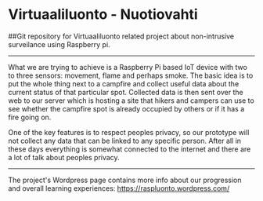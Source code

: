 # Virtuaaliluonto - Nuotiovahti

##Git repository for Virtuaaliluonto related project about non-intrusive surveilance using Raspberry pi.

---

What we are trying to achieve is a Raspberry Pi based IoT device with two to three sensors: movement, flame and perhaps smoke. The basic idea is to put the whole thing next to a campfire and collect useful data about the current status of that particular spot. Collected data is then sent over the web to our server which is hosting a site that hikers and campers can use to see whether the campfire spot is already occupied by others or if it has a fire going on.

One of the key features is to respect peoples privacy, so our prototype will not collect any data that can be linked to any specific person. After all in these days everything is somewhat connected to the internet and there are a lot of talk about peoples privacy.

---

The project's Wordpress page contains more info about our progression and overall learning experiences: https://raspluonto.wordpress.com/
